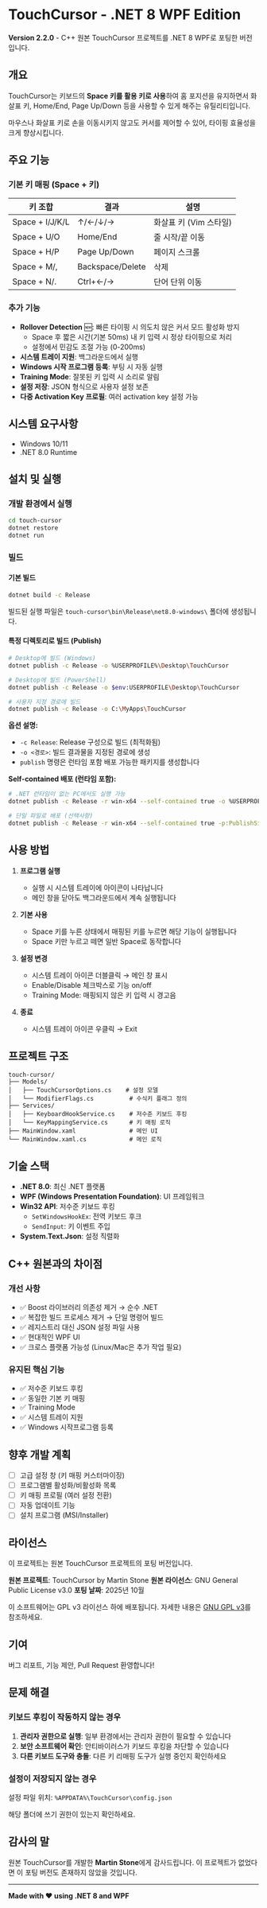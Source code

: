 # TouchCursor - .NET 8 WPF Edition

**Version 2.2.0** - C++ 원본 TouchCursor 프로젝트를 .NET 8 WPF로 포팅한 버전입니다.

## 개요

TouchCursor는 키보드의 **Space 키를 활용 키로 사용**하여 홈 포지션을 유지하면서 화살표 키, Home/End, Page Up/Down 등을 사용할 수 있게 해주는 유틸리티입니다.

마우스나 화살표 키로 손을 이동시키지 않고도 커서를 제어할 수 있어, 타이핑 효율성을 크게 향상시킵니다.

## 주요 기능

### 기본 키 매핑 (Space + 키)

| 키 조합 | 결과 | 설명 |
|---------|------|------|
| Space + I/J/K/L | ↑/←/↓/→ | 화살표 키 (Vim 스타일) |
| Space + U/O | Home/End | 줄 시작/끝 이동 |
| Space + H/P | Page Up/Down | 페이지 스크롤 |
| Space + M/, | Backspace/Delete | 삭제 |
| Space + N/. | Ctrl+←/→ | 단어 단위 이동 |

### 추가 기능

- **Rollover Detection** 🆕: 빠른 타이핑 시 의도치 않은 커서 모드 활성화 방지
  - Space 후 짧은 시간(기본 50ms) 내 키 입력 시 정상 타이핑으로 처리
  - 설정에서 민감도 조절 가능 (0-200ms)
- **시스템 트레이 지원**: 백그라운드에서 실행
- **Windows 시작 프로그램 등록**: 부팅 시 자동 실행
- **Training Mode**: 잘못된 키 입력 시 소리로 알림
- **설정 저장**: JSON 형식으로 사용자 설정 보존
- **다중 Activation Key 프로필**: 여러 activation key 설정 가능

## 시스템 요구사항

- Windows 10/11
- .NET 8.0 Runtime

## 설치 및 실행

### 개발 환경에서 실행

```bash
cd touch-cursor
dotnet restore
dotnet run
```

### 빌드

#### 기본 빌드

```bash
dotnet build -c Release
```

빌드된 실행 파일은 `touch-cursor\bin\Release\net8.0-windows\` 폴더에 생성됩니다.

#### 특정 디렉토리로 빌드 (Publish)

```bash
# Desktop에 빌드 (Windows)
dotnet publish -c Release -o %USERPROFILE%\Desktop\TouchCursor

# Desktop에 빌드 (PowerShell)
dotnet publish -c Release -o $env:USERPROFILE\Desktop\TouchCursor

# 사용자 지정 경로에 빌드
dotnet publish -c Release -o C:\MyApps\TouchCursor
```

**옵션 설명:**
- `-c Release`: Release 구성으로 빌드 (최적화됨)
- `-o <경로>`: 빌드 결과물을 지정된 경로에 생성
- `publish` 명령은 런타임 포함 배포 가능한 패키지를 생성합니다

**Self-contained 배포 (런타임 포함):**

```bash
# .NET 런타임이 없는 PC에서도 실행 가능
dotnet publish -c Release -r win-x64 --self-contained true -o %USERPROFILE%\Desktop\TouchCursor

# 단일 파일로 배포 (선택사항)
dotnet publish -c Release -r win-x64 --self-contained true -p:PublishSingleFile=true -o %USERPROFILE%\Desktop\TouchCursor
```

## 사용 방법

1. **프로그램 실행**
   - 실행 시 시스템 트레이에 아이콘이 나타납니다
   - 메인 창을 닫아도 백그라운드에서 계속 실행됩니다

2. **기본 사용**
   - Space 키를 누른 상태에서 매핑된 키를 누르면 해당 기능이 실행됩니다
   - Space 키만 누르고 떼면 일반 Space로 동작합니다

3. **설정 변경**
   - 시스템 트레이 아이콘 더블클릭 → 메인 창 표시
   - Enable/Disable 체크박스로 기능 on/off
   - Training Mode: 매핑되지 않은 키 입력 시 경고음

4. **종료**
   - 시스템 트레이 아이콘 우클릭 → Exit

## 프로젝트 구조

```
touch-cursor/
├── Models/
│   ├── TouchCursorOptions.cs    # 설정 모델
│   └── ModifierFlags.cs          # 수식키 플래그 정의
├── Services/
│   ├── KeyboardHookService.cs    # 저수준 키보드 후킹
│   └── KeyMappingService.cs      # 키 매핑 로직
├── MainWindow.xaml               # 메인 UI
└── MainWindow.xaml.cs            # 메인 로직
```

## 기술 스택

- **.NET 8.0**: 최신 .NET 플랫폼
- **WPF (Windows Presentation Foundation)**: UI 프레임워크
- **Win32 API**: 저수준 키보드 후킹
  - `SetWindowsHookEx`: 전역 키보드 후크
  - `SendInput`: 키 이벤트 주입
- **System.Text.Json**: 설정 직렬화

## C++ 원본과의 차이점

### 개선 사항
- ✅ Boost 라이브러리 의존성 제거 → 순수 .NET
- ✅ 복잡한 빌드 프로세스 제거 → 단일 명령어 빌드
- ✅ 레지스트리 대신 JSON 설정 파일 사용
- ✅ 현대적인 WPF UI
- ✅ 크로스 플랫폼 가능성 (Linux/Mac은 추가 작업 필요)

### 유지된 핵심 기능
- ✅ 저수준 키보드 후킹
- ✅ 동일한 기본 키 매핑
- ✅ Training Mode
- ✅ 시스템 트레이 지원
- ✅ Windows 시작프로그램 등록

## 향후 개발 계획

- [ ] 고급 설정 창 (키 매핑 커스터마이징)
- [ ] 프로그램별 활성화/비활성화 목록
- [ ] 키 매핑 프로필 (여러 설정 전환)
- [ ] 자동 업데이트 기능
- [ ] 설치 프로그램 (MSI/Installer)

## 라이선스

이 프로젝트는 원본 TouchCursor 프로젝트의 포팅 버전입니다.

**원본 프로젝트**: TouchCursor by Martin Stone
**원본 라이선스**: GNU General Public License v3.0
**포팅 날짜**: 2025년 10월

이 소프트웨어는 GPL v3 라이선스 하에 배포됩니다. 자세한 내용은 [GNU GPL v3](https://www.gnu.org/licenses/gpl-3.0.html)를 참조하세요.

## 기여

버그 리포트, 기능 제안, Pull Request 환영합니다!

## 문제 해결

### 키보드 후킹이 작동하지 않는 경우

1. **관리자 권한으로 실행**: 일부 환경에서는 관리자 권한이 필요할 수 있습니다
2. **보안 소프트웨어 확인**: 안티바이러스가 키보드 후킹을 차단할 수 있습니다
3. **다른 키보드 도구와 충돌**: 다른 키 리매핑 도구가 실행 중인지 확인하세요

### 설정이 저장되지 않는 경우

설정 파일 위치: `%APPDATA%\TouchCursor\config.json`

해당 폴더에 쓰기 권한이 있는지 확인하세요.

## 감사의 말

원본 TouchCursor를 개발한 **Martin Stone**에게 감사드립니다. 이 프로젝트가 없었다면 이 포팅 버전도 존재하지 않았을 것입니다.

---

**Made with ❤️ using .NET 8 and WPF**
